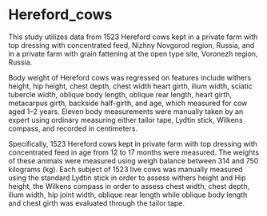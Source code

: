 # Hereford_cows

This study utilizes data from 1523 Hereford cows kept in a private farm with top dressing with concentrated feed, Nizhny Novgorod region, Russia, and in a private farm with grain fattening at the open type site, Voronezh region, Russia.

Body weight of Hereford cows was regressed on features include withers height, hip height, chest depth, chest width heart girth, ilium width, sciatic tubercle width, oblique body length, oblique rear length, heart girth, metacarpus girth, backside half-girth, and age, which measured for cow aged 1–2 years. Eleven body measurements were manually taken by an expert using ordinary measuring either tailor tape, Lydtin stick, Wilkens compass, and recorded in centimeters.

Specifically, 1523 Hereford cows kept in private farm with top dressing with concentrated feed in age from 12 to 17 months were measured. The weights of these animals were measured using weigh balance between 314 and 750 kilograms (kg). Each subject of 1523 live cows was manually measured using the standard Lydtin stick in order to assess withers height and Hip height, the Wilkens compass in order to assess chest width, chest depth, ilium width, hip joint width, oblique rear length while oblique body length and chest girth was evaluated through the tailor tape.
